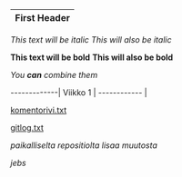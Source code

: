 First Header | 
------------ |

*This text will be italic*
_This will also be italic_

**This text will be bold**
__This will also be bold__

_You **can** combine them_

-------------|
Viikko 1     | 
------------ |

[komentorivi.txt](https://github.com/hunnak/ot-harjoitusty-/blob/master/laskarit/viikko1/komentorivi.txt)
        
        
[gitlog.txt](https://github.com/hunnak/ot-harjoitusty-/blob/master/laskarit/viikko1/gitlog.txt)
      
*paikalliselta repositiolta lisaa muutosta*

*jebs*
